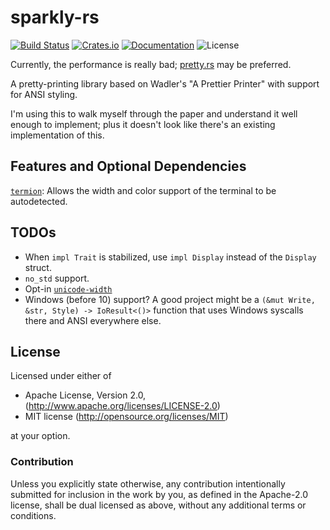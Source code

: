 # sparkly-rs

[![Build Status](https://travis-ci.org/remexre/sparkly-rs.svg?branch=master)](https://travis-ci.org/remexre/sparkly-rs)
[![Crates.io](https://img.shields.io/crates/v/sparkly.svg)](https://crates.io/crates/sparkly)
[![Documentation](https://docs.rs/sparkly/badge.svg)](https://docs.rs/sparkly/*/sparkly/)
![License](https://img.shields.io/crates/l/sparkly.svg)

Currently, the performance is really bad; [pretty.rs](https://crates.io/crates/pretty) may be preferred.

A pretty-printing library based on Wadler's "A Prettier Printer" with support for ANSI styling.

I'm using this to walk myself through the paper and understand it well enough to implement; plus it doesn't look like there's an existing implementation of this.

## Features and Optional Dependencies

[`termion`](https://crates.io/crates/termion): Allows the width and color support of the terminal to be autodetected.

## TODOs

 - When `impl Trait` is stabilized, use `impl Display` instead of the `Display` struct.
 - `no_std` support.
 - Opt-in [`unicode-width`](https://crates.io/crates/unicode-width)
 - Windows (before 10) support? A good project might be a `(&mut Write, &str, Style) -> IoResult<()>` function that uses Windows syscalls there and ANSI everywhere else.

## License

Licensed under either of

 * Apache License, Version 2.0, (http://www.apache.org/licenses/LICENSE-2.0)
 * MIT license (http://opensource.org/licenses/MIT)

at your option.

### Contribution

Unless you explicitly state otherwise, any contribution intentionally submitted for inclusion in the work by you, as defined in the Apache-2.0 license, shall be dual licensed as above, without any additional terms or conditions.
